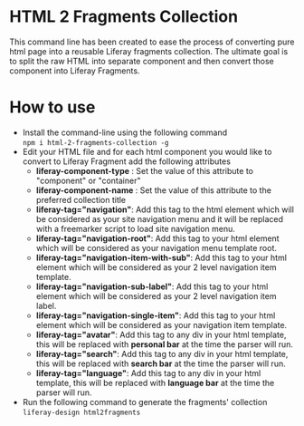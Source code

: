 # HTML 2 Fragments Collection

This command line has been created to ease the process of converting pure html page into a reusable Liferay fragments collection.
The ultimate goal is to split the raw HTML into separate component and then convert those component into Liferay Fragments.

# **How to use**
- Install the command-line using the following command <br/>`npm i html-2-fragments-collection -g`
- Edit your HTML file and for each html component you would like to convert to Liferay Fragment add the following attributes
  - **liferay-component-type** : Set the value of this attribute to "component" or "container"
  - **liferay-component-name** : Set the value of this attribute to the preferred collection title
  - **liferay-tag="navigation"**: Add this tag to the html element which will be considered as your site navigation menu and it will be replaced with a freemarker script to load site navigation menu.
  - **liferay-tag="navigation-root"**: Add this tag to your html element which will be considered as your navigation menu template root.
  - **liferay-tag="navigation-item-with-sub"**: Add this tag to your html element which will be considered as your 2 level navigation item template.
  - **liferay-tag="navigation-sub-label"**: Add this tag to your html element which will be considered as your 2 level navigation item label.
  - **liferay-tag="navigation-single-item"**: Add this tag to your html element which will be considered as your navigation item template.
  - **liferay-tag="avatar"**: Add this tag to any div in your html template, this will be replaced with **personal bar** at the time the parser will run.
  - **liferay-tag="search"**: Add this tag to any div in your html template, this will be replaced with **search bar** at the time the parser will run.
  - **liferay-tag="language"**: Add this tag to any div in your html template, this will be replaced with **language bar** at the time the parser will run.
- Run the following command to generate the fragments' collection <br/> `liferay-design html2fragments` <br/>

